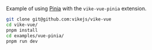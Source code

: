 Example of using [Pinia](https://pinia.vuejs.org/) with the `vike-vue-pinia` extension.

```bash
git clone git@github.com:vikejs/vike-vue
cd vike-vue/
pnpm install
cd examples/vue-pinia/
pnpm run dev
```
